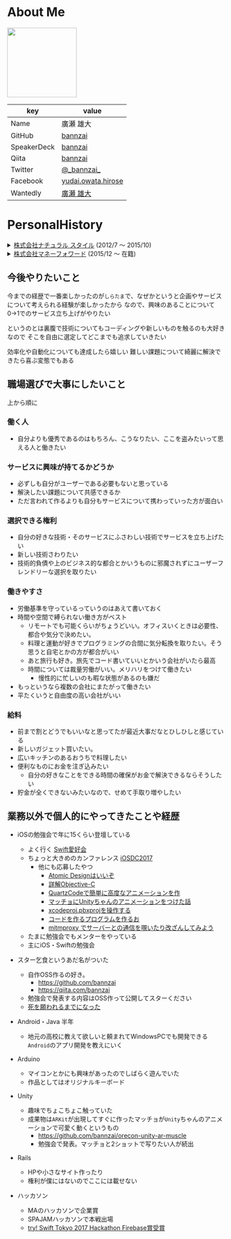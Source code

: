 # About Me
  
<img width="160px" src="https://avatars3.githubusercontent.com/u/10897361?s=400&u=f1cd0d99b3913476fe7bdcb6d4934105df2aa15f&v=4" />

|key|value|
|---|-----|
|Name| 廣瀬 雄大|
|GitHub|[bannzai](https://github.com/bannzai)|
|SpeakerDeck|[bannzai](https://speakerdeck.com/bannzai/)|
|Qiita|[bannzai](http://qiita.com/bannzai)|
|Twitter|[@\_bannzai\_](https://twitter.com/_bannzai_)| 
|Facebook|[yudai.owata.hirose](https://www.facebook.com/yudai.owata.hirose)
|Wantedly|[廣瀬 雄大](https://www.wantedly.com/users/4069053)

# PersonalHistory
<details> 
  <summary>
  <a href="http://na-s.jp/"> 株式会社ナチュラル スタイル</a> (2012/7 〜 2015/10)
  </summary>
  <div>
  <details>
  <summary>
    ゲームアプリ開発 (2012/07 〜 2012/12)
  </summary>
  <div>

## 概要

  - 初めてのプログラマーとしてのお仕事
    * その直前はお惣菜屋さんの副店長
  - 横文字の職業。かっこいいと思って面接してもらったら採用された
  - 最初1週間はひたすら違う人が開発したゲームのデバッガ
  - 入社して2日目で社長に<a href="https://www.amazon.co.jp/dp/B00ZFCOCE8/ref=dp-kindle-redirect?_encoding=UTF8&btkr=1"> これ </a>を机に置かれる
    * 冒頭が面白かったが、あとはほとんど理解できてない
  - 作ったものとしては黒ひげ危機一髪のカジュアルゲームと一つ実装はしたが企画が潰れてしまったもの

## 開発について

- cocos2d-xを使ったクロスプラットフォームのゲーム開発
  - iOS
  - Android

## 使った言語
- C++
- Java
- Objective-C

## ツール
- Xcode
- Eclipse

## 工夫していた点
- C++の本を読んでもイマイチパッとしないことがわかったのでとりあえず手を動かして覚えることにした。
  * というかそういう学び方しかできないことを悟った
  * 早めに自分の頭脳に見切りをつけてこの習慣をつけたのは良かったと思ってる
- とりあえずわからないところだらけだったので、何がわからないかちゃんと把握してから聞こうと思った
  * 心がけてはいたが今思うとできてなかったな
- いくつか存在していたプロジェクトがあったのであったコードを全部読んで動かして、ゲームの概要を理解して自分の引き出しへと入れた
- 先輩にペアプロをすきあらばお願いして、デバッグの仕方やコードの書き方・考え方を学んだ

## 悩んだ点
- Xcode・Eclipse・iOS・Android・cocos2d-x・C++・Objective-C・Java
- 試用期間無事に終わるかな。。。
- 悩んだところというか、わからないことが多すぎて、毎日**しゅ、しゅごい**となっていた
  * 最初にしてハードル高かったと思ってる


  </div>
  </details>
  <details>
  <summary>
    ZOZOTOWN ECサイト開発 (2013/01 〜 2013/12)
  </summary>
  <div>

## 概要
  - Windows server 
  - 注文システムの大きな仕様変更を体験
    * DBの設計
  - **LA BOO**というガールズマーケット向けのECサイトの立ち上げに関わる
    * サービスは終了している
  - チューニングを専属的にやっていた時に社内にシステムデータベースのノウハウだったりツールがなかったので、これを継続的に改善するツールをいくつか提案、書き残す
    * [システムデータベース](https://docs.microsoft.com/ja-jp/sql/relational-databases/databases/system-databases)
    * DBがどこまでのことができるかっていうことを深く知れた(気がしている)
  - フロントエンド << バックエンド

## 使った言語
- VBS
- Javascript
- HTML/CSS
- (MS)SQL

## ツール
- 秀丸
- SQL Management Server
- VSS
- IIS
- Git

## 工夫していた点
  - 注文システムの大きな仕様変更を体験
    * `DB` の追加やカラムの追加において論理的な意味を持つかどうかを考え抜いた
  - チューニングを専属的にやっていた時
    * SQL management studioについてわからない機能があれば片っ端から調べてみた
      * sys.xxというスキームを発見し、DBの足りないインデックスを監視する目的等で大いに役立つことを発見

## 悩んだ点
- `DB` のスキームを考えた時に初めて真剣に「名前何にしよう」と悩んだ
  * ソースコードの変数名とかだとある程度コンテキストもあるし少しいい加減になっていた(今思うとこれはダメですね)が、利用頻度の高い誰からいつでも見られる`DB` の場合名前が大事だなということはわかっていたので悩んだ
  * 同時期に同僚があくまで社内向けにリーダブルコードを布教してきて、「あ、名前大事。」と学んだ
- 根本的に実装を直したほうがいい気がする場合に、`Diff` を見やすく小さな変更に留めるか、根本的に大きく回収するかで悩むことが多かった
  * この時は小さな変更に留めた。規模も大きく影響範囲も確実に決定づける実力もなかったのでその選択をした

  </div>
  </details>
  <details>
  <summary>
    WEAR iOSアプリ開発 (2014/12 〜 2015/10)
  </summary>
  <div>

## 概要

  - iOSアプリ開発
  - リリース後1ヶ月後くらいに参加
  - 半年くらいiOSアプリのリードエンジニア経験

## 使った言語
- Swift 1.0
- Objective-C
- Apple Script

## ツール
- Git
- mitmproxy
- Vim
- XVim
- SourceTree
- Xcode
- Google spread sheet
- Slack
- Photoshop(画像のマージンを測るのにデザイナーと一緒なツールを使っていた)

## 工夫していた点
- ネストは浅く
- 一つのメソッドには一つの意味だけ書くようにする
- `View` の共通化できるようにする
- ローカライズや、@2x, @3x の画像の生成は自動化する

## 悩んだ点
- 設計
  * リーダブルにするには
  * DRYを意識したいが、どういうクラスを作るか
  * 保守がしやすくするためにどう書けばいいか
- 退職が決まっていて、人数を入れてもらったが`iOS`の経験者じゃなかった、その場合に今のアプリの設計や`iOS`アプリの開発の方針。開発のノウハウをどうやっておいていくべきか悩んだ
  * 一部ドキュメントで残す
  * `iOS`の基本的なことについては口頭で教える
  * 非同期処理等に**Promise** を全体的に使っており、内部的な理解や使い方を教えたり
- `UI` についてこだわりが強かったので、どう実現していくか悩んだ
- デザイナーが物理的に離れ場所におり、マージンの測る時にどうするのがいいんだろうと悩んだ。`Photoshop` で作ったものを PDF or PSDでデータをもらっていた
  * Interface Builder等の使い方を覚えてもらい微調整は任せられないだろうか
    * これは断られた
  * 結局エンジニアも`Photoshop` を使ってマージンやフォントを測るようにした

  </div>
  </details>
  </div>
</details>

<details> 
  <summary>
    <a href="https://corp.moneyforward.com/aboutus/"> 株式会社マネーフォワード</a> (2015/12 〜 在籍)
  </summary>
  <div>
  <details>
  <summary>
  <a href="https://itunes.apple.com/us/app/apple-store/id1062808085?mt=8"> MFクラウド経費</a>iOSアプリ開発を担当  (2015/12 〜 2016/3)
  </summary>
  <div>

## 概要

- マネーフォワードに入社してから初めて入ったチーム
- GitHubの使用やGitHub上でのコードレビューはこのチームで初めて経験した
- Sketch・Zeplinを使うのも初めて。しゅしゅごい、便利と思った
- チームにjoinした時にはまだサービスが立ち上がっておらず、申請目標の3週間前くらいにチームに加わった

## iOS  
- Swift   
- Xcode  
- Cocoapods  
- Carthage  
## チーム共通  
- Git  
- GitHub  
- コードレビュー  
- Zeplin  
- Sketch  
- trello
- Google Calendar
## ライブラリ  
- Realm  
- R.swift  
- SwiftBond  
- SwiftTask  
- SwiftDate

## 工夫していた点
- 申請直前だった時はサービスの理解も早くする必要があったが、どちらかというと細かいコーディングのミスを拾うことに注力した
  - 勢いで書いたコードも存在していたので、共通化だったり、リファクタリング
  - super.viewDidLoad等の予備忘れ
  - メモリリーク
  - 後半から仕様も把握したので機能的なものも開発。Appleのクリスマス休暇前に一度目の申請が間に合った(リジェクト発生しちゃったが)
- コードレビューでは解決策やその理由まで書くことを考え発言しました
  - チームでのコードレビューの目的がバグを生んでないか、可読性の向上が目的でした
- よく使われる機能についてテストを書いたりしました
  * 正直なところあまりコードが綺麗だと思わず、ちょっと書き換えたい気持ちもあった
  * が、まずは品質の保証も大事だと思い、テストを書いて効果がありそうな場所を書くことに決めました
  * その時に勢いで買った本 [レガシーコード改善ガイド](https://www.amazon.co.jp/s/?ie=UTF8&keywords=%E3%83%AC%E3%82%AC%E3%82%B7%E3%83%BC%E3%82%B3%E3%83%BC%E3%83%89%E6%94%B9%E5%96%84&tag=googhydr-22&index=aps&jp-ad-ap=0&hvadid=217432896196&hvpos=1t1&hvnetw=g&hvrand=8543339438788022144&hvpone=&hvptwo=&hvqmt=b&hvdev=c&hvdvcmdl=&hvlocint=&hvlocphy=1028853&hvtargid=kwd-29907084729&ref=pd_sl_1np2uq4wvb_b)

## 悩んだ点
- コードレビューの目的を何に置くべきなのか、ということで今もだが悩み続けている
 * 品質保証？可読性？仕様確認？
- コードが煩雑になっていたので品質を保つために何からすべきかを悩んだ
- 「経費」というものにあまり関心を抱いたことがなかったので、どうサービスをよくしていこうか悩んだ
  * 会社で行う経費精算を雑談で聞いてみたり今までの経験も振り返って、「確かにこれ面倒臭いわ。。。」って改めて認識して、何が課題かを実感しサービスづくりに望んだ


  </div>
  </details>
  <details>
  <summary>
  <a href="https://itunes.apple.com/jp/app/%E5%AE%B6%E8%A8%88%E7%B0%BF%E3%83%9E%E3%83%8D%E3%83%BC%E3%83%95%E3%82%A9%E3%83%AF%E3%83%BC%E3%83%89-%E8%87%AA%E5%8B%95%E9%80%A3%E6%90%BA%E3%81%A7%E7%B0%A1%E5%8D%98-%E4%BA%BA%E6%B0%97%E3%81%AE%E5%AE%B6%E8%A8%88%E7%B0%BF/id594145971?mt=8"> 家計簿アプリマネーフォワード</a>サービス開発  (2016/3 〜 2017/3)
  </summary>
  <div>

## 概要

- 自動家計簿サービス
- 主にiOSアプリの機能追加や改修を担当
- バックエンドもたまに
  - `Rails`で`API` を書いたり必要であればコード読んだり
  - [アカウントアグリゲーション](https://moneyforward.com/engineers_blog/2015/08/25/toward-the-future/)開発に3ヶ月ほど携わったり

## iOS  
- Swift   
- Objective-C
- Xcode  
- Cocoapods  
- fastlane
- mitmproxy

## Rails
- Ruby
- gemは色々
- Vim
- tmux

## アカウントアグリゲーション
- Java
- lombok
- jooq
- etc...(ライブラリの名前覚えてない)

## チーム共通  
- Git  
- GitHub  
- Zeplin  
- Sketch  

## 工夫していた点・悩んだ点
- iOSアプリにおいていわゆる技術的負債が大きく溜まっていた。その負債を返すために奮闘しました
  * チームでのアーキテクチャの選定・理解
  * CIの導入・自動化
  * DRYなコードを書く・リーダブルなコードを書く・テスタブルなコードを書く
  * 積極的にObjC -> Swift化

- データ構造が複雑だったため、バックエンドのコードも読めるようになりたいな、と思って`Rails`の開発も携わった
  * 自分の発言にも説得力を持たせるためにもまず理解が必要だと考えた
  * さらにアカウントアグリゲーション開発もチームの意向で僕が参加することになった。サービスのデータ構造について理解がさらに深められた
  * クライアントサイド・サーバーサイドのことがわかるようになり、より俯瞰的なエンジニアとしての目線を持つことができ、構造を理解した上で開発することはやってよかったと感じている

- デザイナーとのコミュニケーションの問題意識
  * WEARのiOSアプリ開発から課題に感じていた意識
    * デザイナーがiOSアプリを作るわけではないのでUI`の実装上の特性をデザイナーが理解しきれていない
      * 共通の言葉がないから
      * 代替案は発案できるが、何が難しいか説明できてないからお互いわだかまりできそう
    * プログラマーはわかりやすい説明やデザインの意図を理解しきって汲み取って代替案を発案するスキルが必要だと感じた
    * お互い歩み寄りが必要だなと感じた

- 新しいメンバーの補助
  * 狙っていた効果としてはチームとして最大限の効果が発揮できるようにしたかった
  * READMEの整備・開発のtips紹介・適切なタスク振り

  </div>
  </details>
  <details>
  <summary>
  <a href="https://itunes.apple.com/jp/app/%E3%81%97%E3%82%89%E3%81%9F%E3%81%BE-%E4%BA%BA%E7%94%9F%E3%82%92%E6%A5%BD%E3%81%97%E3%82%80%E3%81%8A%E3%81%A4%E3%82%8A%E8%B2%AF%E9%87%91%E3%82%A2%E3%83%97%E3%83%AA/id1274834174?mt=8">しらたま</a>立ち上げ (2017/3 〜 在籍)
  </summary>
  <div>

## 概要

- サービスの企画・要件定義から携わる
- iOSアプリ開発について一人で立ち上げる
  * ちょっと嘘ついた。他のチームから人を借りて2画面くらいPRあげてもらった

## iOS  
- Objective-C
- Xcode  
- Cocoapods  
- fastlane
- Firebase
  * Analytics
  * Notification
  * User Property

## チーム共通  
- Git  
- GitHub  
- Zeplin  
- Sketch  


- 新規サービスで新しい技術や方法・設計についての検討を積極的にやっていきました
  * ReactNative
    * 検討して実際に小さなアプリを作ってみた結果導入はしないことに
    * プロコン並べた時にあえてRNを選ぶ理由が少なかった
    * もともと検討していた`UI`の構造が複雑になることがわかっていたのでそこも少し不安ということもありネイティブで行くことに
  * Atomic Design
    * 前々から課題に感じていたデザイナーとのコミュニケーションについての解決策として導入
    * `Swift` コードで`DSL`っぽく書くようにしたことでデザイナーもコードを読んで何が定義されているか把握できている
    * ガチガチに定義することはしていない
  * デザイナーとペアプログラミング
    * 共通の言葉を持つことによりコミュニケーションが円滑に
    * デザイナーが実装の都合を意識しすぎないか、という懸念はあったが今のところそこは課題に感じていない
    * まだ継続的にやっているので最終目標はデザイナーが1アプリを作れるところまで
    * Sketch ファイルをGitHubで管理して、Diffを表示してデザインレビューができる実績を解除
  * [RxSwift](https://github.com/ReactiveX/RxSwift)
    * RxCocoaは含まない
    * なんだかんだ便利
    * `RESTful` APIということもありクライアント`join`や、直列・並列で`API`を複数叩くこともあり導入
  * [QarzhCode](http://www.quartzcodeapp.com/), [CoreAnimator](http://www.coreanimator.com/#animate-anything-anywhere), [lottie](https://airbnb.design/lottie/)の検討
    * アニメーションにもっと簡単に実装したいと思い上記のいずれかのツールを検討している
    * [QarzhCode](http://www.quartzcodeapp.com/)が今の所第一候補
  * No Storyboard, No Xib
    * `Diff`を見やすく 
    * `Swift`ファイルのみで管理できる
    * Atomic Designでの`UI`コンポーネント共通化においてもコードで実装する方が都合がいいと思い選択
  * MVC → MVP → Clearn Architecture
    * MVCと言いながら実際はない
    * 上が意味することは最終的には細かくレイヤーを分割して、各役割の疎を心がけるが、簡単な画面ならもっと平易なアーキテクチャにしている(簡単な設定画面みたいなやつとか)
      * 保守のしやすさも意識しつつスタートアップのスピード感も失わないように
    * `View`の役割ととそれ以外の役割が`Presenter`によっていれば以降のレイヤー化も比較的に簡単

- 企画や要件定義について
  * 仕事では企画からやるのは初めてだったので下記のことを意識したり、またチームに引っ張ってもらって頑張ったことや評価されたことを書きます
    * 発言は根拠を持って発言する
      * 事前調査や事実に基づくことで発言することを心がける
      * が、単純に好みをぶつけることも普通にした。なぜそう思うのかはちゃんと納得いくよう説明する
    * ユーザー像を見失わない
    * メンバーの意見を最後まで耳を傾ける
    * デザインについても、サーバーサイドについてもキャッチアップする
      * お互い事情を把握しながら進めていきたかった
      

## その他
- wantedly記事にいくつか掲載してもらいました
  * https://www.wantedly.com/companies/moneyforward/post_articles/79522
  * https://www.wantedly.com/companies/moneyforward/post_articles/85150
- iOSアプリのフロントエンドエンジニアをやっていてデザイナーとのコミュニケーションの壁の課題解決で積極的に挑戦していきました
  * https://www.wantedly.com/companies/moneyforward/post_articles/106133
  * https://moneyforward.com/engineers_blog/2018/01/24/
  * https://moneyforward.com/engineers_blog/2018/01/25/

  </div>
  </details>
  </div>
</details>

## 今後やりたいこと
今までの経歴で一番楽しかったのが`しらたま`で、なぜかというと企画やサービスについて考えられる経験が楽しかったから
なので、興味のあることについて0→1でのサービス立ち上げがやりたい

というのとは裏腹で技術についてもコーディングや新しいものを触るのも大好きなので
そこを自由に選定してどこまでも追求していきたい

効率化や自動化についても達成したら嬉しい
難しい課題について綺麗に解決できたら喜ぶ変態でもある

## 職場選びで大事にしたいこと
上から順に

### 働く人
 * 自分よりも優秀であるのはもちろん、こうなりたい、ここを盗みたいって思える人と働きたい

### サービスに興味が持てるかどうか
 * 必ずしも自分がユーザーである必要もないと思っている
 * 解決したい課題について共感できるか
 * ただ言われて作るよりも自分もサービスについて携わっていった方が面白い

### 選択できる権利
 * 自分の好きな技術・そのサービスにふさわしい技術でサービスを立ち上げたい
 * 新しい技術さわりたい
 * 技術的負債や上のビジネス的な都合とかいうものに邪魔されずにユーザーフレンドリーな選択を取りたい

### 働きやすさ
 * 労働基準を守っているっていうのはあえて書いておく
 * 時間や空間で縛られない働き方がベスト
    * リモートでも可能くらいがちょうどいい。オフィスいくときは必要性、都合や気分で決めたい。
    * 料理と運動が好きでプログラミングの合間に気分転換を取りたい。そう思うと自宅とかの方が都合がいい
    * あと旅行も好き。旅先でコード書いていいとかいう会社がいたら最高
    * 時間については裁量労働がいい。メリハリをつけて働きたい
      * 慢性的に忙しいのも暇な状態があるのも嫌だ
 * もっというなら複数の会社にまたがって働きたい
 * 平たくいうと自由度の高い会社がいい

### 給料
 * 前まで割とどうでもいいなと思ってたが最近大事だなとひしひしと感じている
 * 新しいガジェット買いたい。
 * 広いキッチンのあるおうちで料理したい
 * 便利なものにお金を注ぎ込みたい
   * 自分の好きなことをできる時間の確保がお金で解決できるならそうしたい
 * 貯金が全くできないみたいなので、せめて手取り増やしたい
 


## 業務以外で個人的にやってきたことや経歴
- iOSの勉強会で年に15くらい登壇している
  * よく行く [Swift愛好会](https://love-swift.connpass.com/)
  * ちょっと大きめのカンファレンス [iOSDC2017](https://iosdc.jp/2017/node/1364)
    * 他にも応募したやつ
      - [Atomic Designはいいぞ](https://iosdc.jp/2017/node/1440)
      - [詳解Objective-C](https://iosdc.jp/2017/node/1364)
      - [QuartzCodeで簡単に高度なアニメーションを作](https://iosdc.jp/2017/node/1415)
      - [マッチョにUnityちゃんのアニメーションをつけた話](https://iosdc.jp/2017/node/1418)
      - [xcodeproj.pbxprojを操作する](https://iosdc.jp/2017/node/1456)
      - [コードを作るプログラムを作るお](https://iosdc.jp/2017/node/150)
      - [mitmproxy でサーバーとの通信を覗いたり改ざんしてみよう](https://iosdc.jp/2017/node/156)
  * たまに勉強会でもメンターをやっている
  * 主にiOS・Swiftの勉強会

- スター乞食というあだ名がついた
  * 自作OSS作るの好き。
    * https://github.com/bannzai
    * https://qiita.com/bannzai
  * 勉強会で発表する内容はOSS作って公開してスターください
  * [死を願われるまでになった](https://anond.hatelabo.jp/20170830165611)

- Android・Java 半年
  * 地元の高校に教えて欲しいと頼まれてWindowsPCでも開発できる`Android`のアプリ開発を教えにいく

- Arduino
  * マイコンとかにも興味があったのでしばらく遊んでいた
  * 作品としてはオリジナルキーボード

- Unity
  * 趣味でちょこちょこ触っていた
  * 成果物は`ARKit`が出現してすぐに作ったマッチョが`Unity`ちゃんのアニメーションで可愛く動くというもの
    * https://github.com/bannzai/orecon-unity-ar-muscle
    * 勉強会で発表。マッチョと2ショットで写りたい人が続出

- Rails
  * HPや小さなサイト作ったり
  * 権利が僕にはないのでここには載せない

- ハッカソン
  * MAのハッカソンで企業賞
  * SPAJAMハッカソンで本戦出場
  * [try! Swift Tokyo 2017 Hackathon Firebase賞受賞](http://dev.classmethod.jp/event/try-swift-tokyo-2017-hackathon/)
